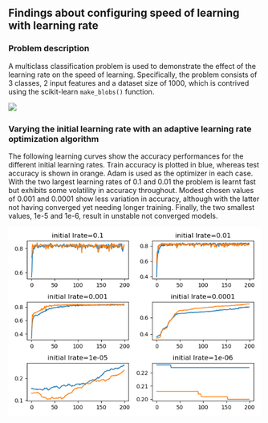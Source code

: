 ## Findings about configuring speed of learning with learning rate

### Problem description

A multiclass classification problem is used to demonstrate the effect of the learning rate on the speed of learning.
Specifically, the problem consists of 3 classes, 2 input features and a dataset size of 1000, which is contrived using
the scikit-learn `make_blobs()` function.

<img src="images/problem" width="420">

### Varying the initial learning rate with an adaptive learning rate optimization algorithm

The following learning curves show the accuracy performances for the different initial learning rates. Train accuracy is
plotted in blue, whereas test accuracy is shown in orange. Adam is used as the optimizer in each case. With the two
largest learning rates of 0.1 and 0.01 the problem is learnt fast but exhibits some volatility in accuracy throughout.
Modest chosen values of 0.001 and 0.0001 show less variation in accuracy, although with the latter not having converged
yet needing longer training. Finally, the two smallest values, 1e-5 and 1e-6, result in unstable not converged models.

![](images/ext_vary_initial_lrate.png)
